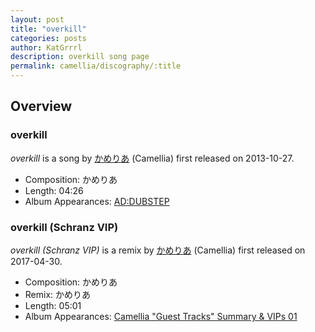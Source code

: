 ```yaml
---
layout: post
title: "overkill"
categories: posts
author: KatGrrrl
description: overkill song page
permalink: camellia/discography/:title
---
```


## Overview

### overkill

*overkill* is a song by [かめりあ](/camellia) (Camellia) first released on 2013-10-27.

* Composition: かめりあ
* Length: 04:26
* Album Appearances: [AD:DUBSTEP](https://diverse.jp/dvsp-0099/)

### overkill (Schranz VIP)

*overkill (Schranz VIP)* is a remix by [かめりあ](/camellia) (Camellia) first released on 2017-04-30.

* Composition: かめりあ
* Remix: かめりあ
* Length: 05:01
* Album Appearances: [Camellia "Guest Tracks" Summary & VIPs 01](/camellia/albums/Camellia-Guest-Tracks-Summary-VIPs-01)
